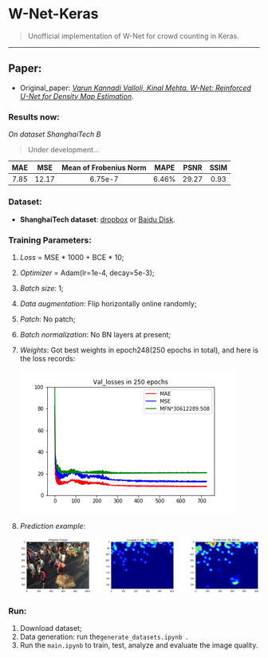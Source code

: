# W-Net-Keras
> Unofficial implementation of W-Net for crowd counting in Keras.

---

## Paper:

+ Original_paper: [_Varun Kannadi Valloli, Kinal Mehta. W-Net: Reinforced U-Net for Density Map Estimation_](<https://arxiv.org/abs/1903.11249>).

### Results now:

*On dataset ShanghaiTech B*

> Under development...

| MAE  |  MSE  | Mean of Frobenius Norm | MAPE  | PSNR  | SSIM |
| :--: | :---: | :--------------------: | :---: | :---: | :--: |
| 7.85 | 12.17 |        6.75e-7         | 6.46% | 29.27 | 0.93 |

### Dataset:

- **ShanghaiTech dataset**: [dropbox](<https://www.dropbox.com/s/fipgjqxl7uj8hd5/ShanghaiTech.zip?dl=0>) or [Baidu Disk](<http://pan.baidu.com/s/1nuAYslz>).

### Training Parameters:

1. *Loss* = MSE * 1000 + BCE * 10;

2. *Optimizer* = Adam(lr=1e-4, decay=5e-3);

3. *Batch size*: 1;

4. *Data augmentation*: Flip horizontally online randomly;

5. *Patch*: No patch;

6. *Batch normalization*: No BN layers at present;

7. *Weights*: Got best weights in epoch248(250 epochs in total), and here is the loss records:

   ![Loss_records](materials/wnet_val_loss.png)

8. *Prediction example*:

   ![example](materials/raw-GT-pred.png)

### Run:

1. Download dataset;
2. Data generation: run the`generate_datasets.ipynb `.
3. Run the `main.ipynb` to train, test, analyze and evaluate the image quality.
